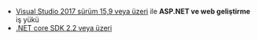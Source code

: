 * [Visual Studio 2017 sürüm 15,9 veya üzeri](https://visualstudio.microsoft.com/downloads/) ile **ASP.NET ve web geliştirme** iş yükü
* [.NET core SDK 2.2 veya üzeri](https://www.microsoft.com/net/download/all)
